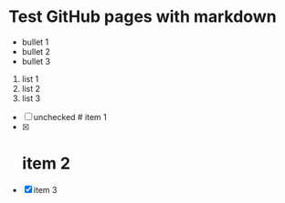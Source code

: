 # Test GitHub pages with markdown
* bullet 1
* bullet 2
* bullet 3

1. list 1
2. list 2
3. list 3

* [ ] unchecked # item 1
* [x] # item 2
* [X] item 3
